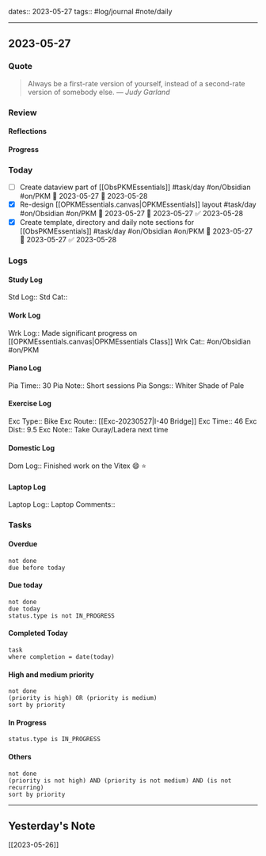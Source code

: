 dates:: 2023-05-27
tags:: #log/journal #note/daily 

---
## 2023-05-27

### Quote

> Always be a first-rate version of yourself, instead of a second-rate version of somebody else.
> — <cite>Judy Garland</cite>


### Review

#### Reflections

#### Progress

### Today
- [ ] Create dataview part of [[ObsPKMEssentials]] #task/day #on/Obsidian #on/PKM 🛫 2023-05-27 📅 2023-05-28
- [x] Re-design [[OPKMEssentials.canvas|OPKMEssentials]] layout #task/day #on/Obsidian #on/PKM 🛫 2023-05-27 📅 2023-05-27 ✅ 2023-05-28
- [x] Create template, directory and daily note sections for [[ObsPKMEssentials]] #task/day #on/Obsidian #on/PKM 🛫 2023-05-27 📅 2023-05-27 ✅ 2023-05-28

### Logs

#### Study Log
Std Log:: 
Std Cat:: 

#### Work Log
Wrk Log:: Made significant progress on [[OPKMEssentials.canvas|OPKMEssentials Class]]
Wrk Cat:: #on/Obsidian #on/PKM 

#### Piano Log
Pia Time:: 30
Pia Note:: Short sessions
Pia Songs:: Whiter Shade of Pale

#### Exercise Log

Exc Type:: Bike
Exc Route:: [[Exc-20230527|I-40 Bridge]]
Exc Time:: 46
Exc Dist:: 9.5
Exc Note:: Take Ouray/Ladera next time

#### Domestic Log

Dom Log:: Finished work on the Vitex 😄 ⭐

#### Laptop Log

Laptop Log:: 
Laptop Comments::

### Tasks

#### Overdue

```tasks
not done
due before today
```


#### Due today

```tasks
not done
due today
status.type is not IN_PROGRESS
```

#### Completed Today

```dataview
task
where completion = date(today)
```


#### High and medium priority

```tasks
not done
(priority is high) OR (priority is medium)
sort by priority
```

#### In Progress

```tasks
status.type is IN_PROGRESS
```

#### Others

```tasks
not done
(priority is not high) AND (priority is not medium) AND (is not recurring)
sort by priority
```


---
## Yesterday's Note

[[2023-05-26]]


